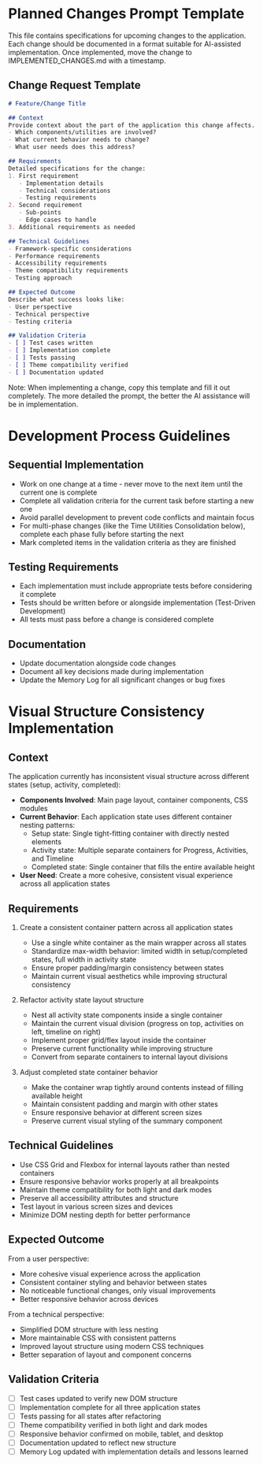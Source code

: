 # Planned Changes Prompt Template
This file contains specifications for upcoming changes to the application. Each change should be documented in a format suitable for AI-assisted implementation. Once implemented, move the change to IMPLEMENTED_CHANGES.md with a timestamp.

## Change Request Template
```markdown
# Feature/Change Title

## Context
Provide context about the part of the application this change affects.
- Which components/utilities are involved?
- What current behavior needs to change?
- What user needs does this address?

## Requirements
Detailed specifications for the change:
1. First requirement
   - Implementation details
   - Technical considerations
   - Testing requirements
2. Second requirement
   - Sub-points
   - Edge cases to handle
3. Additional requirements as needed

## Technical Guidelines
- Framework-specific considerations
- Performance requirements
- Accessibility requirements
- Theme compatibility requirements
- Testing approach

## Expected Outcome
Describe what success looks like:
- User perspective
- Technical perspective
- Testing criteria

## Validation Criteria
- [ ] Test cases written
- [ ] Implementation complete
- [ ] Tests passing
- [ ] Theme compatibility verified
- [ ] Documentation updated
```

Note: When implementing a change, copy this template and fill it out completely. The more detailed the prompt, the better the AI assistance will be in implementation.

# Development Process Guidelines

## Sequential Implementation
- Work on one change at a time - never move to the next item until the current one is complete
- Complete all validation criteria for the current task before starting a new one
- Avoid parallel development to prevent code conflicts and maintain focus
- For multi-phase changes (like the Time Utilities Consolidation below), complete each phase fully before starting the next
- Mark completed items in the validation criteria as they are finished

## Testing Requirements
- Each implementation must include appropriate tests before considering it complete
- Tests should be written before or alongside implementation (Test-Driven Development)
- All tests must pass before a change is considered complete

## Documentation
- Update documentation alongside code changes
- Document all key decisions made during implementation
- Update the Memory Log for all significant changes or bug fixes

# Visual Structure Consistency Implementation

## Context
The application currently has inconsistent visual structure across different states (setup, activity, completed):
- **Components Involved**: Main page layout, container components, CSS modules
- **Current Behavior**: Each application state uses different container nesting patterns:
  - Setup state: Single tight-fitting container with directly nested elements
  - Activity state: Multiple separate containers for Progress, Activities, and Timeline
  - Completed state: Single container that fills the entire available height
- **User Need**: Create a more cohesive, consistent visual experience across all application states

## Requirements

1. Create a consistent container pattern across all application states
   - Use a single white container as the main wrapper across all states
   - Standardize max-width behavior: limited width in setup/completed states, full width in activity state
   - Ensure proper padding/margin consistency between states
   - Maintain current visual aesthetics while improving structural consistency

2. Refactor activity state layout structure
   - Nest all activity state components inside a single container
   - Maintain the current visual division (progress on top, activities on left, timeline on right)
   - Implement proper grid/flex layout inside the container
   - Preserve current functionality while improving structure
   - Convert from separate containers to internal layout divisions

3. Adjust completed state container behavior
   - Make the container wrap tightly around contents instead of filling available height
   - Maintain consistent padding and margin with other states
   - Ensure responsive behavior at different screen sizes
   - Preserve current visual styling of the summary component

## Technical Guidelines
- Use CSS Grid and Flexbox for internal layouts rather than nested containers
- Ensure responsive behavior works properly at all breakpoints
- Maintain theme compatibility for both light and dark modes
- Preserve all accessibility attributes and structure
- Test layout in various screen sizes and devices
- Minimize DOM nesting depth for better performance

## Expected Outcome

From a user perspective:
- More cohesive visual experience across the application
- Consistent container styling and behavior between states
- No noticeable functional changes, only visual improvements
- Better responsive behavior across devices

From a technical perspective:
- Simplified DOM structure with less nesting
- More maintainable CSS with consistent patterns
- Improved layout structure using modern CSS techniques
- Better separation of layout and component concerns

## Validation Criteria
- [ ] Test cases updated to verify new DOM structure
- [ ] Implementation complete for all three application states
- [ ] Tests passing for all states after refactoring
- [ ] Theme compatibility verified in both light and dark modes
- [ ] Responsive behavior confirmed on mobile, tablet, and desktop
- [ ] Documentation updated to reflect new structure
- [ ] Memory Log updated with implementation details and lessons learned
